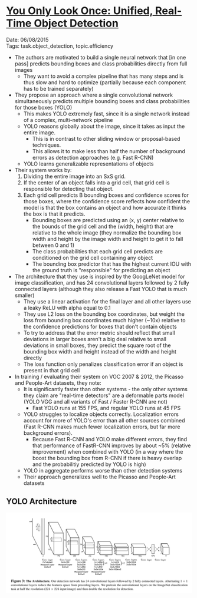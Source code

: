 # [You Only Look Once: Unified, Real-Time Object Detection](https://arxiv.org/abs/1506.02640)

Date: 06/08/2015  
Tags: task.object_detection, topic.efficiency

- The authors are motivated to build a single neural network that [in one pass] predicts bounding boxes and class probabilities directly from full images
    - They want to avoid a complex pipeline that has many steps and is thus slow and hard to optimize (partially because each component has to be trained separately)
- They propose an approach where a single convolutional network simultaneously predicts multiple bounding boxes and class probabilities for those boxes (YOLO)
    - This makes YOLO extremely fast, since it is a single network instead of a complex, multi-network pipeline
    - YOLO reasons globally about the image, since it takes as input the entire image. 
        - This is in contrast to other sliding window or proposal-based techniques.
        - This allows it to make less than half the number of background errors as detection approaches (e.g. Fast R-CNN)
    - YOLO learns generalizable representations of objects
- Their system works by: 
    1. Dividing the entire image into an SxS grid.
    2. If the center of an object falls into a grid cell, that grid cell is responsible for detecting that object.
    3. Each grid cell predicts B bounding boxes and confidence scores for those boxes, where the confidence score reflects how confident the model is that the box contains an object and how accurate it thinks the box is that it predicts.
        - Bounding boxes are predicted using an (x, y) center relative to the bounds of the grid cell and the (width, height) that are relative to the whole image (they normalize the bounding box width and height by the image width and height to get it to fall between 0 and 1)
        - The class probabilities that each grid cell predicts are conditioned on the grid cell containing any object
        - The bounding box predictor that has the highest current IOU with the ground truth is "responsible" for predicting an object
- The architecture that they use is inspired by the GoogLeNet model for image classification, and has 24 convolutional layers followed by 2 fully connected layers (although they also release a Fast YOLO that is much smaller)
    - They use a linear activation for the final layer and all other layers use a leaky ReLU with alpha equal to 0.1
    - They use L2 loss on the bounding box coordinates, but weight the loss from bounding box coordinates much higher (~10x) relative to the confidence predictions for boxes that don't contain objects
    - To try to address that the error metric should reflect that small deviations in larger boxes aren't a big deal relative to small deviations in small boxes, they predict the square root of the bounding box width and height instead of the width and height directly
    - The loss function only penalizes classification error if an object is present in that grid cell
- In training / evaluating their system on VOC 2007 & 2012, the Picasso and People-Art datasets, they note: 
    - It is significantly faster than other systems - the only other systems they claim are "real-time detectors" are a deformable parts model (YOLO VGG and all variants of Fast / Faster R-CNN are not)
        - Fast YOLO runs at 155 FPS, and regular YOLO runs at 45 FPS
    - YOLO struggles to localize objects correctly. Localization errors account for more of YOLO's error than all other sources combined (Fast R-CNN makes much fewer localization errors, but far more background errors).
        - Because Fast R-CNN and YOLO make different errors, they find that performance of FastR-CNN improves by about ~5% (relative improvement) when combined with YOLO (in a way where the boost the bounding box from R-CNN if there is heavy overlap and the probabilitiy predicted by YOLO is high)
    - YOLO in aggregate performs worse than other detection systems
    - Their approach generalizes well to the Picasso and People-Art datasets

## YOLO Architecture

![](./images/yolo.png)
